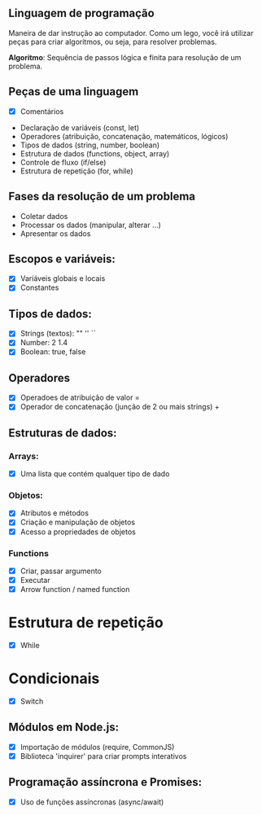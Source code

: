 ## Linguagem de programação

Maneira de dar instrução ao computador.
Como um lego, você irá utilizar peças para criar algoritmos, ou seja, para resolver problemas.

  **Algoritmo**: Sequência de passos lógica e finita para resolução de um problema.

## Peças de uma linguagem

- [x] Comentários
- Declaração de variáveis (const, let)
- Operadores (atribuição, concatenação, matemáticos, lógicos)
- Tipos de dados (string, number, boolean)
- Estrutura de dados (functions, object, array)
- Controle de fluxo (if/else)
- Estrutura de repetição (for, while)

## Fases da resolução de um problema

- Coletar dados
- Processar os dados (manipular, alterar ...)
- Apresentar os dados

## Escopos e variáveis:

- [x] Variáveis globais e locais
- [x] Constantes

## Tipos de dados:

- [x] Strings (textos): "" '' ``
- [x] Number: 2 1.4
- [x] Boolean: true, false

## Operadores

- [x] Operadoes de atribuição de valor =
- [x] Operador de concatenação (junção de 2 ou mais strings) +

## Estruturas de dados:

### Arrays:

- [x] Uma lista que contém qualquer tipo de dado

### Objetos:

- [x] Atributos e métodos
- [x] Criação e manipulação de objetos
- [x] Acesso a propriedades de objetos

### Functions

- [x] Criar, passar argumento
- [x] Executar
- [x] Arrow function / named function

# Estrutura de repetição

- [x] While

# Condicionais

- [x] Switch

## Módulos em Node.js:

- [x] Importação de módulos (require, CommonJS)
- [x] Biblioteca 'inquirer' para criar prompts interativos

## Programação assíncrona e Promises:

 - [x] Uso de funções assíncronas (async/await)


